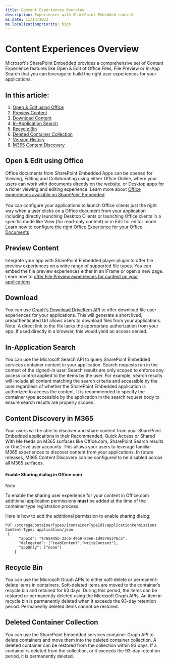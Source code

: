 ```yaml
---
title: Content Experiences Overview 
description: Experiences with SharePoint Embedded content
ms.date: 11/14/2023
ms.localizationpriority: high
---
```


# Content Experiences Overview 
Microsoft's SharePoint Embedded provides a comprehensive set of Content Experience features like Open & Edit of Office Files, File Preview or In-App Search that you can leverage to build the right user experiences for your applications. 

## In this article:

1. [Open & Edit using Office](#Open-&-Edit-using-Office)
2. [Preview Content](#Preview-Content)
3. [Download Content](#Download)
4. [In-Application Search](#In-Application-Search)
5. [Recycle Bin](#Recycle-Bin)
6. [Deleted Container Collection](#Deleted-Container-Collection)
7. [Version History](#Version-History)
8. [M365 Content Discovery](#Content-Discovery-in-M365) 

## Open & Edit using Office 
Office documents from SharePoint Embedded Apps can be opened for Viewing, Editing and Collaborating using either Office Online, where your users can work with documents directly on the website, or Desktop apps for a richer viewing and editing experience. Learn more about [Office experiences available on SharePoint Embedded](../office-experience.md). <br/><br/> You can configure your applications to launch Office clients just the right way  when a user clicks on a Office document from your application including directly launching Desktop Clients or launching Office clients in a specific mode like View (for read-only content) or in Edit for editor mode. Learn how to [configure the right Office Experience for your Office Documents](../../tutorials/launch-experience.md) 

## Preview Content 
Integrate your app with SharePoint Embedded player plugin to offer file preview experiences on a wide range of supported file types. You can embed the file preview experiences either in an iFrame or open a new page. Learn how to [offer File Preview experiences for content on your applications](../../tutorials/using-file-preview.md)  
                                                                            
## Download
You can use [Graph's Download DriveItem API](https://learn.microsoft.com/en-us/graph/api/driveitem-get-content) to offer download file user experiences for your applications. This will generate  a short lived, preauthenticated Url allows users to download files from your applications. Note: A direct link to the file lacks the appropriate authorization from your app. If used directly in a browser, this would yield an access denied.

## In-Application Search
You can use the Microsoft Search API to query SharePoint Embedded services container content in your application. Search requests run in the context of the signed-in user. Search results are only scoped to enforce any access control applied to the items by the user. For example, search results will include all content matching the search criteria and accessible by the user regardless of whether the SharePoint Embedded application is authorized to access the content. It is recommended to specify the container type accessible by the application in the search request body to ensure search results are properly scoped. 

## Content Discovery in M365
Your users will be able to discover and share content from your SharePoint Embedded applications in their Recommended, Quick Access or Shared With Me feeds on M365 surfaces like Office.com, SharePoint Search results or OneDrive user accounts. This allows your users to leverage  familiar M365 experiences to discover content from your applications. In future releases, M365 Content Discovery can be configured to be disabled across all M365 surfaces.

#### Enable Sharing dialog in Office.com
> [!Note]
> To enable the sharing user experience for your content in Office.com additional application permissions **must** be added at the time of the container type registration process. 
>
Here is how to add the additional permission to enable sharing dialog: 

    PUT /storageContainerTypes/{containerTypeId}/applicationPermissions
    Content-Type: application/json
     {
          "appId": "4765445b-32c6-49b0-83e6-1d93765276ca",
          "delegated": ["readContent","writeContent"],
          "appOnly": ["none"]
        }

## Recycle Bin
You can use the Microsoft Graph APIs to either soft-delete or permanent-delete items in containers. Soft-deleted items are moved to the container’s recycle bin and retained for 93 days. During this period, the items can be restored or permanently deleted using the Microsoft Graph APIs. An item in recycle bin is permanently deleted when it exceeds the 93-day retention period. Permanently deleted items cannot be restored.

## Deleted Container Collection
You can use the SharePoint Embedded services container Graph API to delete containers and move them into the deleted container collection. A deleted container can be restored from the collection within 93 days. If a container is deleted from the collection, or it exceeds the 93-day retention period, it is permanently deleted.  
